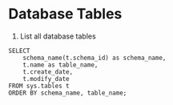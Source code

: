 Database Tables
====================================

1. List all database tables
```
SELECT
    schema_name(t.schema_id) as schema_name,
    t.name as table_name,
    t.create_date,
    t.modify_date
FROM sys.tables t
ORDER BY schema_name, table_name;
```

